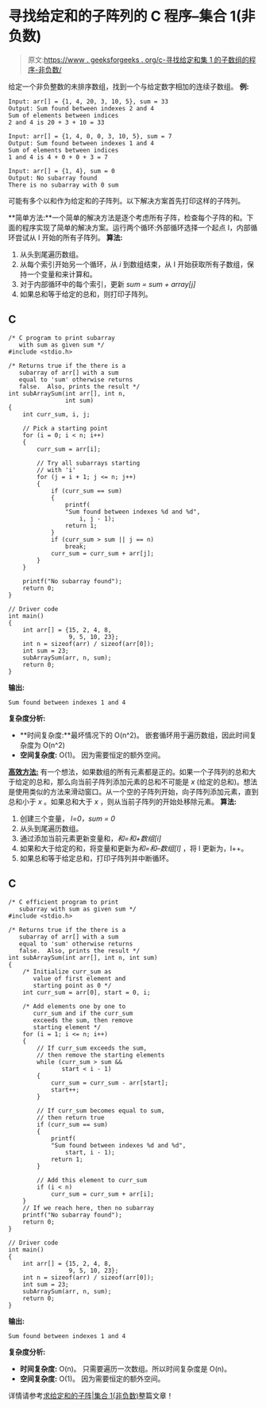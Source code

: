 # 寻找给定和的子阵列的 C 程序–集合 1(非负数)

> 原文:[https://www . geeksforgeeks . org/c-寻找给定和集 1 的子数组的程序-非负数/](https://www.geeksforgeeks.org/c-program-for-finding-subarray-with-given-sum-set-1-nonnegative-numbers/)

给定一个非负整数的未排序数组，找到一个与给定数字相加的连续子数组。
**例:**

```
Input: arr[] = {1, 4, 20, 3, 10, 5}, sum = 33
Output: Sum found between indexes 2 and 4
Sum of elements between indices
2 and 4 is 20 + 3 + 10 = 33

Input: arr[] = {1, 4, 0, 0, 3, 10, 5}, sum = 7
Output: Sum found between indexes 1 and 4
Sum of elements between indices
1 and 4 is 4 + 0 + 0 + 3 = 7

Input: arr[] = {1, 4}, sum = 0
Output: No subarray found
There is no subarray with 0 sum
```

可能有多个以和作为给定和的子阵列。以下解决方案首先打印这样的子阵列。

**简单方法:**一个简单的解决方法是逐个考虑所有子阵，检查每个子阵的和。下面的程序实现了简单的解决方案。运行两个循环:外部循环选择一个起点 I，内部循环尝试从 I 开始的所有子阵列。
**算法:**

1.  从头到尾遍历数组。
2.  从每个索引开始另一个循环，从 *i* 到数组结束，从 I 开始获取所有子数组，保持一个变量和来计算和。
3.  对于内部循环中的每个索引，更新 *sum = sum + array[j]*
4.  如果总和等于给定的总和，则打印子阵列。

## C

```
/* C program to print subarray 
   with sum as given sum */
#include <stdio.h>

/* Returns true if the there is a 
   subarray of arr[] with a sum 
   equal to 'sum' otherwise returns 
   false.  Also, prints the result */
int subArraySum(int arr[], int n, 
                int sum)
{
    int curr_sum, i, j;

    // Pick a starting point
    for (i = 0; i < n; i++) 
    {
        curr_sum = arr[i];

        // Try all subarrays starting 
        // with 'i'
        for (j = i + 1; j <= n; j++) 
        {
            if (curr_sum == sum) 
            {
                printf(
                "Sum found between indexes %d and %d",
                    i, j - 1);
                return 1;
            }
            if (curr_sum > sum || j == n)
                break;
            curr_sum = curr_sum + arr[j];
        }
    }

    printf("No subarray found");
    return 0;
}

// Driver code
int main()
{
    int arr[] = {15, 2, 4, 8, 
                 9, 5, 10, 23};
    int n = sizeof(arr) / sizeof(arr[0]);
    int sum = 23;
    subArraySum(arr, n, sum);
    return 0;
}
```

**输出:**

```
Sum found between indexes 1 and 4
```

**复杂度分析:**

*   **时间复杂度:**最坏情况下的 O(n^2)。
    嵌套循环用于遍历数组，因此时间复杂度为 O(n^2)
*   **空间复杂度:** O(1)。
    因为需要恒定的额外空间。

**<u>高效方法:</u>** 有一个想法，如果数组的所有元素都是正的。如果一个子阵列的总和大于给定的总和，那么向当前子阵列添加元素的总和不可能是 *x* (给定的总和)。想法是使用类似的方法来滑动窗口。从一个空的子阵列开始，向子阵列添加元素，直到总和小于 *x* 。如果总和大于 *x* ，则从当前子阵列的开始处移除元素。
**算法:**

1.  创建三个变量， *l=0，sum = 0*
2.  从头到尾遍历数组。
3.  通过添加当前元素更新变量和，*和=和+数组[i]*
4.  如果和大于给定的和，将变量和更新为*和=和–数组[l]* ，将 l 更新为，l++。
5.  如果总和等于给定总和，打印子阵列并中断循环。

## C

```
/* C efficient program to print 
   subarray with sum as given sum */
#include <stdio.h>

/* Returns true if the there is a 
   subarray of arr[] with a sum 
   equal to 'sum' otherwise returns 
   false.  Also, prints the result */
int subArraySum(int arr[], int n, int sum)
{
    /* Initialize curr_sum as 
       value of first element and 
       starting point as 0 */
    int curr_sum = arr[0], start = 0, i;

    /* Add elements one by one to 
       curr_sum and if the curr_sum 
       exceeds the sum, then remove 
       starting element */
    for (i = 1; i <= n; i++) 
    {
        // If curr_sum exceeds the sum,
        // then remove the starting elements
        while (curr_sum > sum && 
               start < i - 1) 
        {
            curr_sum = curr_sum - arr[start];
            start++;
        }

        // If curr_sum becomes equal to sum,
        // then return true
        if (curr_sum == sum) 
        {
            printf(
            "Sum found between indexes %d and %d",
                start, i - 1);
            return 1;
        }

        // Add this element to curr_sum
        if (i < n)
            curr_sum = curr_sum + arr[i];
    }
    // If we reach here, then no subarray
    printf("No subarray found");
    return 0;
}

// Driver code
int main()
{
    int arr[] = {15, 2, 4, 8, 
                 9, 5, 10, 23};
    int n = sizeof(arr) / sizeof(arr[0]);
    int sum = 23;
    subArraySum(arr, n, sum);
    return 0;
}
```

**输出:**

```
Sum found between indexes 1 and 4
```

**复杂度分析:**

*   **时间复杂度:** O(n)。
    只需要遍历一次数组。所以时间复杂度是 O(n)。
*   **空间复杂度:** O(1)。
    因为需要恒定的额外空间。

详情请参考[求给定和的子阵|集合 1(非负数)](https://www.geeksforgeeks.org/find-subarray-with-given-sum/)整篇文章！